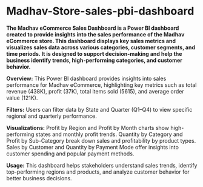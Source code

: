 # Madhav-Store-sales-pbi-dashboard
**The Madhav eCommerce Sales Dashboard is a Power BI dashboard created to provide insights into the sales performance of the Madhav eCommerce store. This dashboard displays key sales metrics and visualizes sales data across various categories, customer segments, and time periods. It is designed to support decision-making and help the business identify trends, high-performing categories, and customer behavior.**

**Overview:** This Power BI dashboard provides insights into sales performance for Madhav eCommerce, highlighting key metrics such as total revenue (438K), profit (37K), total items sold (5615), and average order value (121K).

**Filters:** Users can filter data by State and Quarter (Q1–Q4) to view specific regional and quarterly performance.

**Visualizations:** Profit by Region and Profit by Month charts show high-performing states and monthly profit trends.
Quantity by Category and Profit by Sub-Category break down sales and profitability by product types.
Sales by Customer and Quantity by Payment Mode offer insights into customer spending and popular payment methods.

**Usage:** This dashboard helps stakeholders understand sales trends, identify top-performing regions and products, and analyze customer behavior for better business decisions.

